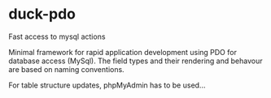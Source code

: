 # duck-pdo
Fast access to mysql actions

Minimal framework for rapid application development using PDO for database access (MySql). The field types and their rendering and behavour are based on naming conventions. 

For table structure updates, phpMyAdmin has to be used...
